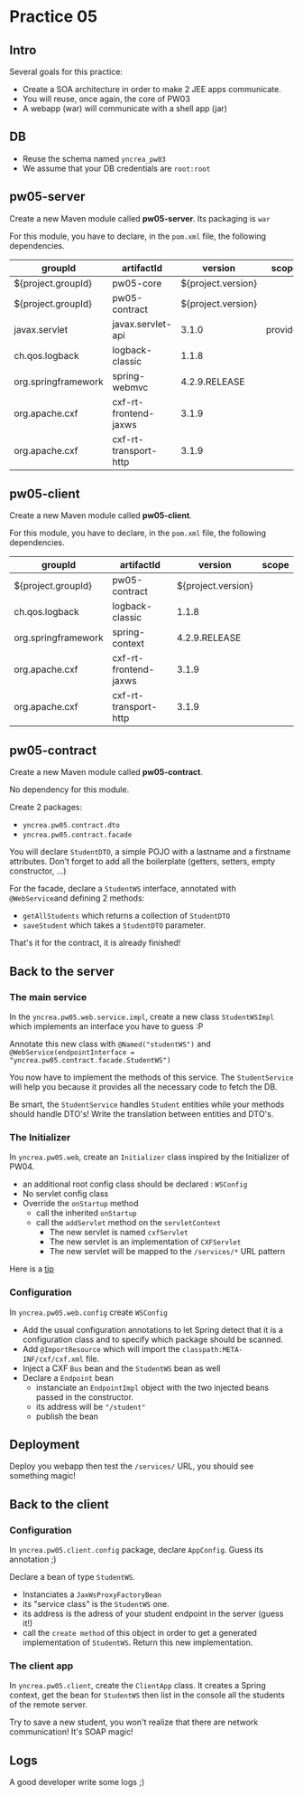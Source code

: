# Practice 05

## Intro
Several goals for this practice:
* Create a SOA architecture in order to make 2 JEE apps communicate.
* You will reuse, once again, the core of PW03
* A webapp (war) will communicate with a shell app (jar)

## DB 
* Reuse the schema named `yncrea_pw03`
* We assume that your DB credentials are `root:root`

## pw05-server
Create a new Maven module called **pw05-server**. Its packaging is `war`

For this module, you have to declare, in the `pom.xml` file, the following dependencies.

|groupId   |artifactId      |  version | scope|
|----------|-------------|------|---|
| ${project.groupId} | pw05-core | ${project.version}||
| ${project.groupId} | pw05-contract | ${project.version}||
| javax.servlet | javax.servlet-api | 3.1.0 | provided |
| ch.qos.logback | logback-classic | 1.1.8 ||
| org.springframework | spring-webmvc | 4.2.9.RELEASE || 
| org.apache.cxf | cxf-rt-frontend-jaxws | 3.1.9 ||
| org.apache.cxf | cxf-rt-transport-http | 3.1.9 ||

## pw05-client
Create a new Maven module called **pw05-client**.

For this module, you have to declare, in the `pom.xml` file, the following dependencies.

|groupId   |artifactId      |  version | scope|
|----------|-------------|------|---|
| ${project.groupId} | pw05-contract | ${project.version}||
| ch.qos.logback | logback-classic | 1.1.8 ||
| org.springframework | spring-context | 4.2.9.RELEASE ||
| org.apache.cxf | cxf-rt-frontend-jaxws | 3.1.9 ||
| org.apache.cxf | cxf-rt-transport-http | 3.1.9 ||

## pw05-contract
Create a new Maven module called **pw05-contract**.

No dependency for this module.

Create 2 packages:
* `yncrea.pw05.contract.dto`
* `yncrea.pw05.contract.facade`

You will declare `StudentDTO`, a simple POJO with a lastname and a firstname attributes. Don't forget to add all the boilerplate (getters, setters, empty constructor, ...)

For the facade, declare a `StudentWS` interface, annotated with `@WebService`and defining 2 methods:
* `getAllStudents` which returns a collection of `StudentDTO`
* `saveStudent` which takes a `StudentDTO` parameter.

That's it for the contract, it is already finished!

## Back to the server
### The main service
In the `yncrea.pw05.web.service.impl`, create a new class `StudentWSImpl` which implements an interface you have to guess :P

Annotate this new class with `@Named("studentWS")` and `@WebService(endpointInterface = "yncrea.pw05.contract.facade.StudentWS")`

You now have to implement the methods of this service. The `StudentService` will help you because it provides all the necessary code to fetch the DB.

Be smart, the `StudentService` handles `Student` entities while your methods should handle DTO's! Write the translation between entities and DTO's.

### The Initializer
In `yncrea.pw05.web`, create an `Initializer` class inspired by the Initializer of PW04.
* an additional root config class should be declared : `WSConfig`
* No servlet config class
* Override the `onStartup` method
  * call the inherited `onStartup`
  * call the `addServlet` method on the `servletContext`
    * The new servlet is named `cxfServlet`
    * The new servlet is an implementation of `CXFServlet`
    * The new servlet will be mapped to the `/services/*` URL pattern
    
Here is a [tip](https://stackoverflow.com/questions/21244066/spring-javaconfig-add-mapping-for-custom-servlet)

### Configuration
In `yncrea.pw05.web.config` create `WSConfig`
* Add the usual configuration annotations to let Spring detect that it is a configuration class and to specify which package should be scanned.
* Add `@ImportResource` which will import the `classpath:META-INF/cxf/cxf.xml` file.
* Inject a CXF `Bus` bean and the `StudentWS` bean as well
* Declare a `Endpoint` bean
   * instanciate an `EndpointImpl` object with the two injected beans passed in the constructor.
   * its address will be `"/student"`
   * publish the bean
   
## Deployment
Deploy you webapp then test the `/services/` URL, you should see something magic!

## Back to the client
### Configuration
In `yncrea.pw05.client.config`  package, declare `AppConfig`. Guess its annotation ;)

Declare a bean of type `StudentWS`.
* Instanciates a `JaxWsProxyFactoryBean`
* its "service class" is the `StudentWS` one.
* its address is the adress of your student endpoint in the server (guess it!)
* call the `create method` of this object in order to get a generated implementation of `StudentWS`. Return this new implementation.

### The client app
In `yncrea.pw05.client`, create the `ClientApp` class.
It creates a Spring context, get the bean for `StudentWS` then list in the console all the students of the remote server.

Try to save a new student, you won't realize that there are network communication! It's SOAP magic!

 ## Logs
 A good developer write some logs ;)

